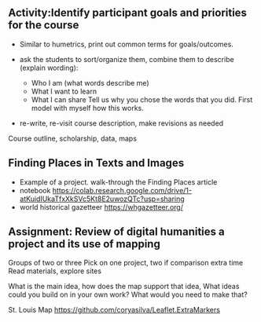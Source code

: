 ## Activity:Identify participant goals and priorities for the course 
- Similar to humetrics, print out common terms for goals/outcomes.

- ask the students to sort/organize them, combine them to describe (explain wording):
    - Who I am (what words describe me)
    - What I want to learn
    - What I can share
Tell us why you chose the words that you did.
First model with myself how this works.


- re-write, re-visit course description, make revisions as needed

Course outline, scholarship, data, maps 


## Finding Places in Texts and Images

- Example of a project. walk-through the Finding Places article 
- notebook https://colab.research.google.com/drive/1-atKuidIUkaTfxXkSVc5Kt8E2uwozQTc?usp=sharing
- world historical gazetteer  https://whgazetteer.org/



## Assignment: Review of digital humanities a project and its use of mapping

Groups of two or three
Pick on one project, two if comparison extra time
Read materials, explore sites

What is the main idea, how does the map support that idea,
What ideas could you build on in your own work?
What would you need to make that? 

St. Louis Map 
https://github.com/coryasilva/Leaflet.ExtraMarkers
